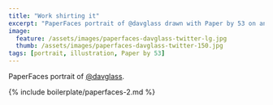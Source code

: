 ```yaml
---
title: "Work shirting it"
excerpt: "PaperFaces portrait of @davglass drawn with Paper by 53 on an iPad."
image: 
  feature: /assets/images/paperfaces-davglass-twitter-lg.jpg
  thumb: /assets/images/paperfaces-davglass-twitter-150.jpg
tags: [portrait, illustration, Paper by 53]
---
```


PaperFaces portrait of [@davglass](http://twitter.com/davglass).

{% include boilerplate/paperfaces-2.md %}